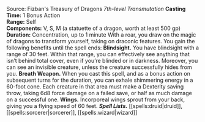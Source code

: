 Source: Fizban's Treasury of Dragons
*7th-level Transmutation*
**Casting Time:** 1 Bonus Action  
**Range:** Self  
**Components:** V, S, M (a statuette of a dragon, worth at least 500 gp)  
**Duration:** Concentration, up to 1 minute
With a roar, you draw on the magic of dragons to transform yourself, taking on draconic features. You gain the following benefits until the spell ends:
**Blindsight.** You have blindsight with a range of 30 feet. Within that range, you can effectively see anything that isn’t behind total cover, even if you’re blinded or in darkness. Moreover, you can see an invisible creature, unless the creature successfully hides from you.
**Breath Weapon.** When you cast this spell, and as a bonus action on subsequent turns for the duration, you can exhale shimmering energy in a 60-foot cone. Each creature in that area must make a Dexterity saving throw, taking 6d8 force damage on a failed save, or half as much damage on a successful one.
**Wings.** Incorporeal wings sprout from your back, giving you a flying speed of 60 feet.
***Spell Lists.*** [[spells:druid|druid]], [[spells:sorcerer|sorcerer]], [[spells:wizard|wizard]]